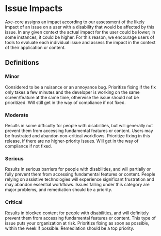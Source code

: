 # Issue Impacts

Axe-core assigns an impact according to our assessment of the likely impact of an issue on a user with a disability that would be affected by this issue. In any given context the actual impact for the user could be lower; in some instances, it could be higher. For this reason, we encourage users of tools to evaluate each individual issue and assess the impact in the context of their application or content.

## Definitions

### Minor

Considered to be a nuisance or an annoyance bug. Prioritize fixing if the fix only takes a few minutes and the developer is working on the same screen/feature at the same time, otherwise the issue should not be prioritized. Will still get in the way of compliance if not fixed.

### Moderate

Results in some difficulty for people with disabilities, but will generally not prevent them from accessing fundamental features or content. Users may be frustrated and abandon non-critical workflows. Prioritize fixing in this release, if there are no higher-priority issues. Will get in the way of compliance if not fixed.

### Serious

Results in serious barriers for people with disabilities, and will partially or fully prevent them from accessing fundamental features or content. People relying on assistive technologies will experience significant frustration and may abandon essential workflows. Issues falling under this category are major problems, and remediation should be a priority.

### Critical

Results in blocked content for people with disabilities, and will definitely prevent them from accessing fundamental features or content. This type of issue puts your organization at risk. Prioritize fixing as soon as possible, within the week if possible. Remediation should be a top priority.
